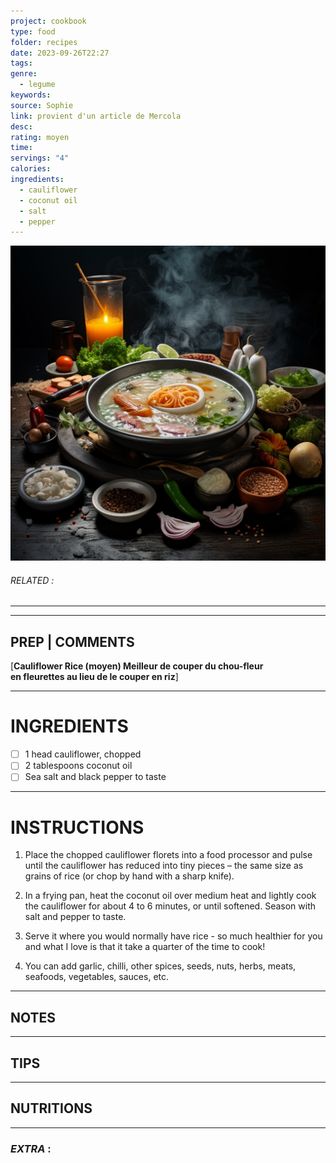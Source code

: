 ```yaml
---
project: cookbook
type: food
folder: recipes
date: 2023-09-26T22:27
tags: 
genre:
  - legume
keywords: 
source: Sophie
link: provient d'un article de Mercola
desc: 
rating: moyen
time: 
servings: "4"
calories: 
ingredients:
  - cauliflower
  - coconut oil
  - salt
  - pepper
---
```


![IMAGE](_default.png)

###### *RELATED* : 
---


---
## PREP | COMMENTS

[**Cauliflower Rice (moyen) Meilleur de couper du chou-fleur en fleurettes au lieu de le couper en riz**]

---
# INGREDIENTS

- [ ] 1 head cauliflower, chopped
- [ ] 2 tablespoons coconut oil
- [ ] Sea salt and black pepper to taste

---
# INSTRUCTIONS

1. Place the chopped cauliflower florets into a food processor and pulse until the cauliflower has reduced into tiny pieces – the same size as grains of rice (or chop by hand with a sharp knife).
    
2. In a frying pan, heat the coconut oil over medium heat and lightly cook the cauliflower for about 4 to 6 minutes, or until softened. Season with salt and pepper to taste.
    
3. Serve it where you would normally have rice - so much healthier for you and what I love is that it take a quarter of the time to cook!
    
4. You can add garlic, chilli, other spices, seeds, nuts, herbs, meats, seafoods, vegetables, sauces, etc.

---
## NOTES



---
## TIPS



---
## NUTRITIONS



---
### *EXTRA* :



